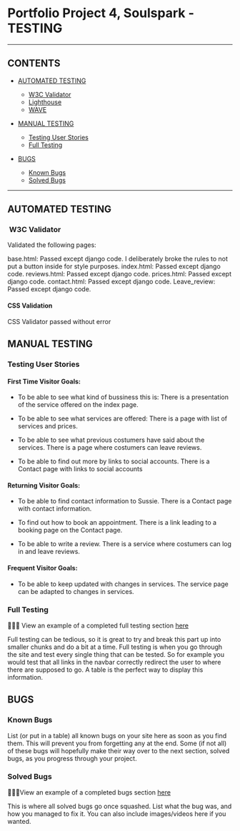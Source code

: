 # Portfolio Project 4, Soulspark - TESTING


---

## CONTENTS

* [AUTOMATED TESTING](#automated-testing)
  * [W3C Validator](#w3c-validator)
  * [Lighthouse](#lighthouse)
  * [WAVE](#wave)

* [MANUAL TESTING](#manual-testing)
  * [Testing User Stories](#testing-user-stories)
  * [Full Testing](#full-testing)

* [BUGS](#bugs)
  * [Known Bugs](#known-bugs)
  * [Solved Bugs](#solved-bugs)

---

## AUTOMATED TESTING


###  W3C Validator

Validated the following pages:

  base.html: Passed except django code. I deliberately broke the rules to not put a button inside <a> for style purposes.
  index.html: Passed except django code.
  reviews.html: Passed except django code.
  prices.html: Passed except django code.
  contact.html: Passed except django code.
  Leave_review: Passed except django code.


#### **CSS Validation**

CSS Validator passed without error

## MANUAL TESTING

### Testing User Stories

#### First Time Visitor Goals:

 * To be able to see what kind of bussiness this is: 
  There is a presentation of the service offered on the index page.

  * To be able to see what services are offered:
  There is a page with list of services and prices.

  * To be able to see what previous costumers have said about the services.
  There is a page where costumers can leave reviews.

  * To be able to find out more by links to social accounts.
  There is a Contact page with links to social accounts

#### Returning Visitor Goals:

  * To be able to find contact information to Sussie.
  There is a Contact page with contact information.
  
  * To find out how to book an appointment.
  There is a link leading to a booking page on the Contact page.

  * To be able to write a review.
  There is a service where costumers can log in and leave reviews.

#### Frequent Visitor Goals:
  * To be able to keep updated with changes in services.
  The service page can be adapted to changes in services.

### Full Testing

👩🏻‍💻 View an example of a completed full testing section [here](https://github.com/kera-cudmore/TheQuizArms/blob/main/TESTING.md#Full-Testing)

Full testing can be tedious, so it is great to try and break this part up into smaller chunks and do a bit at a time. Full testing is when you go through the site and test every single thing that can be tested. So for example you would test that all links in the navbar correctly redirect the user to where there are supposed to go. A table is the perfect way to display this information.

## BUGS

### Known Bugs

List (or put in a table) all known bugs on your site here as soon as you find them. This will prevent you from forgetting any at the end. Some (if not all) of these bugs will hopefully make their way over to the next section, solved bugs, as you progress through your project.

### Solved Bugs

👩🏻‍💻View an example of a completed bugs section [here](https://github.com/kera-cudmore/BookWorm/blob/main/TESTING.md#BUGS)

This is where all solved bugs go once squashed. List what the bug was, and how you managed to fix it. You can also include images/videos here if you wanted.